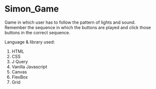 # Simon_Game
Game in which user has to follow the pattern of lights and sound.
Remember the sequence in which the buttons are played and click those buttons in the correct sequence.

Language & library used:
1) HTML
2) CSS
3) J Query
4) Vanilla Javascript
5) Canvas
6) FlexBox
7) Grid
